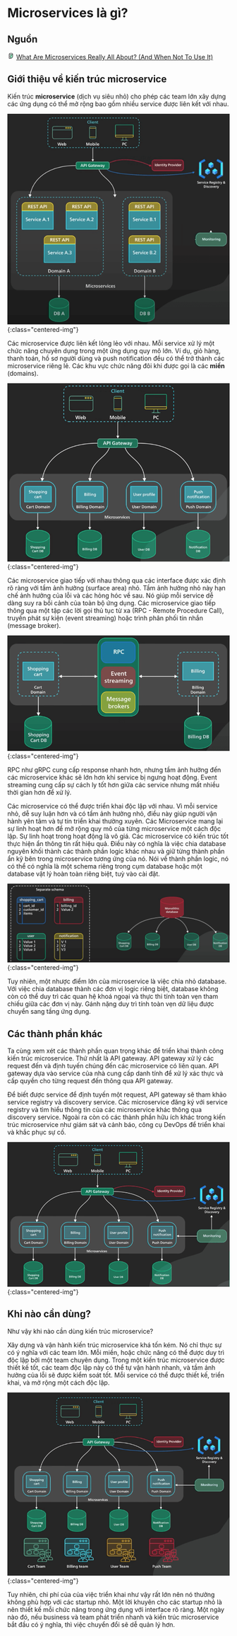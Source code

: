 # Microservices là gì?

## Nguồn

<img src="../../assets/images/bytebytego.png" width="16" height="16"/> [What Are Microservices Really All About? (And When Not To Use It)](https://www.youtube.com/watch?v=lTAcCNbJ7KE)

## Giới thiệu về kiến trúc microservice

Kiến trúc **microservice** (dịch vụ siêu nhỏ) cho phép các team lớn xây dựng các ứng dụng có thể mở rộng bao gồm nhiều service được liên kết với nhau. 

![](../assets/ByteByteGo/microservices/figure1.png){:class="centered-img"}

Các microservice được liên kết lỏng lẻo với nhau. Mỗi service xử lý một chức năng chuyên dụng trong một ứng dụng quy mô lớn. Ví dụ, giỏ hàng, thanh toán, hồ sơ người dùng và push notification đều có thể trở thành các microservice riêng lẻ. Các khu vực chức năng đôi khi được gọi là các **miền** (domains). 

![](../assets/ByteByteGo/microservices/figure2.png){:class="centered-img"}

Các microservice giao tiếp với nhau thông qua các interface được xác định rõ ràng với tầm ảnh hưởng (surface area) nhỏ. Tầm ảnh hưởng nhỏ này hạn chế ảnh hưởng của lỗi và các hỏng hóc về sau. Nó giúp mỗi service dễ dàng suy ra bối cảnh của toàn bộ ứng dụng. Các microservice giao tiếp thông qua một tập các lời gọi thủ tục từ xa (RPC - Remote Procedure Call), truyền phát sự kiện (event streaming) hoặc trình phân phối tin nhắn (message broker). 

![](../assets/ByteByteGo/microservices/figure3.png){:class="centered-img"}

RPC như gRPC cung cấp response nhanh hơn, nhưng tầm ảnh hưởng đến các microservice khác sẽ lớn hơn khi service bị ngưng hoạt động. Event streaming cung cấp sự cách ly tốt hơn giữa các service nhưng mất nhiều thời gian hơn để xử lý.

Các microservice có thể được triển khai độc lập với nhau. Vì mỗi service nhỏ, dễ suy luận hơn và có tầm ảnh hưởng nhỏ, điều này giúp người vận hành yên tâm và tự tin triển khai thường xuyên. Các Microservice mang lại sự linh hoạt hơn để mở rộng quy mô của từng microservice một cách độc lập. Sự linh hoạt trong hoạt động là vô giá. Các microservice có kiến trúc tốt thực hiện ẩn thông tin rất hiệu quả. Điều này có nghĩa là việc chia database nguyên khối thành các thành phần logic khác nhau và giữ từng thành phần ẩn kỹ bên trong microservice tương ứng của nó. Nói về thành phần logic, nó có thể có nghĩa là một schema riêng trong cụm database hoặc một database vật lý hoàn toàn riêng biệt, tuỳ vào cài đặt.

![](../assets/ByteByteGo/microservices/figure4.png){:class="centered-img"}

Tuy nhiên, một nhược điểm lớn của microservice là việc chia nhỏ database. Với việc chia database thành các đơn vị logic riêng biệt, database không còn có thể duy trì các quan hệ khoá ngoại và thực thi tính toàn vẹn tham chiếu giữa các đơn vị này. Gánh nặng duy trì tính toàn vẹn dữ liệu được chuyển sang tầng ứng dụng.

## Các thành phần khác

Ta cùng xem xét các thành phần quan trọng khác để triển khai thành công kiến trúc microservice. Thứ nhất là API gateway. API gateway xử lý các request đến và định tuyến chúng đến các microservice có liên quan. API gateway dựa vào service của nhà cung cấp danh tính để xử lý xác thực và cấp quyền cho từng request đến thông qua API gateway. 

Để biết được service để định tuyến một request, API gateway sẽ tham khảo service registry và discovery service. Các microservice đăng ký với service registry và tìm hiểu thông tin của các microservice khác thông qua discovery service. Ngoài ra còn có các thành phần hữu ích khác trong kiến trúc microservice như giám sát và cảnh báo, công cụ DevOps để triển khai và khắc phục sự cố.

![](../assets/ByteByteGo/microservices/figure5.png){:class="centered-img"}

## Khi nào cần dùng?

Như vậy khi nào cần dùng kiến trúc microservice? 

Xây dựng và vận hành kiến trúc microservice khá tốn kém. Nó chỉ thực sự có ý nghĩa với các team lớn. Mỗi miền, hoặc chức năng có thể được duy trì độc lập bởi một team chuyên dụng. Trong một kiến trúc microservice được thiết kế tốt, các team độc lập này có thể tự vận hành nhanh, và tầm ảnh hưởng của lỗi sẽ được kiểm soát tốt. Mỗi service có thể được thiết kế, triển khai, và mở rộng một cách độc lập. 

![](../assets/ByteByteGo/microservices/figure6.png){:class="centered-img"}

Tuy nhiên, chi phí của của việc triển khai như vậy rất lớn nên nó thưởng không phù hợp với các startup nhỏ. Một lời khuyên cho các startup nhỏ là nên thiết kế mỗi chức năng trong ứng dụng với interface rõ ràng. Một ngày nào đó, nếu business và team phát triển nhanh và kiến trúc microservice bắt đầu có ý nghĩa, thì việc chuyển đổi sẽ dễ quản lý hơn.
